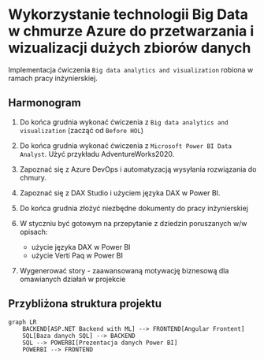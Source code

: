 # Wykorzystanie technologii Big Data w chmurze Azure do przetwarzania i wizualizacji dużych zbiorów danych

Implementacja ćwiczenia `Big data analytics and visualization` robiona w ramach pracy inżynierskiej.

## Harmonogram

1. Do końca grudnia wykonać ćwiczenia z `Big data analytics and visualization` (zacząć od `Before HOL`)
2. Do końca grudnia wykonać ćwiczenia z `Microsoft Power BI Data Analyst`. Użyć przykładu AdventureWorks2020.
3. Zapoznać się z Azure DevOps i automatyzacją wysyłania rozwiązania do chmury.
4. Zapoznać się z DAX Studio i użyciem języka DAX w Power BI.
5. Do końca grudnia złożyć niezbędne dokumenty do pracy inżynierskiej
6. W styczniu być gotowym na przepytanie z dziedzin poruszanych w/w opisach:
   - użycie języka DAX w Power BI
   - użycie Verti Paq w Power BI

7. Wygenerować story - zaawansowaną motywację biznesową dla omawianych działań w projekcie

## Przybliżona struktura projektu

```mermaid
graph LR
    BACKEND[ASP.NET Backend with ML] --> FRONTEND[Angular Frontent]
    SQL[Baza danych SQL] --> BACKEND
    SQL --> POWERBI[Prezentacja danych Power BI]
    POWERBI --> FRONTEND
```